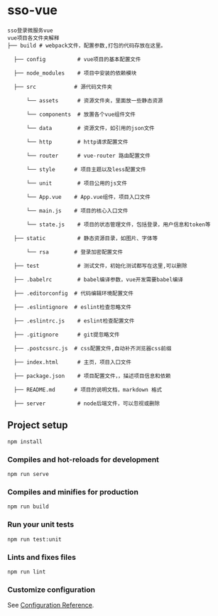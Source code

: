 # sso-vue
```
sso登录微服务vue
vue项目各文件夹解释
├── build # webpack文件，配置参数,打包的代码存放在这里。

  ├── config          # vue项目的基本配置文件

  ├── node_modules    # 项目中安装的依赖模块

  ├── src            # 源代码文件夹

      └── assets      # 资源文件夹，里面放一些静态资源

      └── components  # 放置各个vue组件文件

      └── data        # 资源文件，如引用的json文件

      └── http        # http请求配置文件

      └── router      # vue-router 路由配置文件

      └── style      # 项目主题以及less配置文件

      └── unit        # 项目公用的js文件

      └── App.vue    # App.vue组件，项目入口文件

      └── main.js    # 项目的核心入口文件

      └── state.js    # 项目的状态管理文件，包括登录，用户信息和token等

  ├── static          # 静态资源目录，如图片、字体等

      └── rsa        # 登录加密配置文件

  ├── test            # 测试文件，初始化测试都写在这里,可以删除

  ├── .babelrc        # babel编译参数，vue开发需要babel编译

  ├── .editorconfig  # 代码编辑环境配置文件

  ├── .eslintignore  # eslint检查忽略文件

  ├── .eslintrc.js    # eslint检查配置文件

  ├── .gitignore      # git提忽略文件

  ├── .postcssrc.js  # css配置文件,自动补齐浏览器css前缀

  ├── index.html      # 主页，项目入口文件

  ├── package.json    # 项目配置文件，，描述项目信息和依赖

  ├── README.md      # 项目的说明文档，markdown 格式

  ├── server          # node后端文件，可以忽视或删除

```
## Project setup
```
npm install
```

### Compiles and hot-reloads for development
```
npm run serve
```

### Compiles and minifies for production
```
npm run build
```

### Run your unit tests
```
npm run test:unit
```

### Lints and fixes files
```
npm run lint
```

### Customize configuration
See [Configuration Reference](https://cli.vuejs.org/config/).
